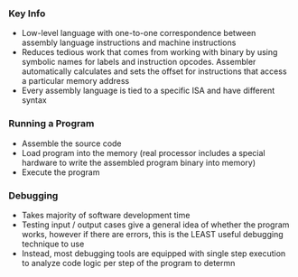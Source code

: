 ### Key Info
- Low-level language with one-to-one correspondence between assembly language instructions and machine instructions
- Reduces tedious work that comes from working with binary by using symbolic names for labels and instruction opcodes. Assembler automatically calculates and sets the offset for instructions that access a particular memory address
- Every assembly language is tied to a specific ISA and have different syntax
### Running a Program
- Assemble the source code
- Load program into the memory (real processor includes a special hardware to write the assembled program binary into memory)
- Execute the program

### Debugging
- Takes majority of software development time
- Testing input / output cases give a general idea of whether the program works, however if there are errors, this is the LEAST useful debugging technique to use
- Instead, most debugging tools are equipped with single step execution to analyze code logic per step of the program to determn